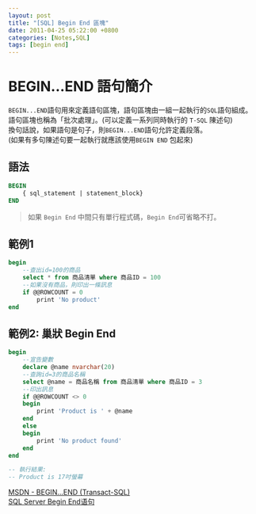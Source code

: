 ```yaml
---
layout: post
title: "[SQL] Begin End 區塊"
date: 2011-04-25 05:22:00 +0800
categories: [Notes,SQL]
tags: [begin end]
---
```



# BEGIN…END 語句簡介

`BEGIN...END`語句用來定義語句區塊，語句區塊由一組一起執行的`SQL`語句組成。      
語句區塊也稱為「批次處理」。(可以定義一系列同時執行的 `T-SQL` 陳述句)       
換句話說，如果語句是句子，則`BEGIN...END`語句允許定義段落。     
(如果有多句陳述句要一起執行就應該使用`BEGIN END` 包起來)           

## 語法

```sql
BEGIN
    { sql_statement | statement_block}
END
```
> 如果 `Begin End` 中間只有單行程式碼，`Begin End`可省略不打。

## 範例1

```sql
begin
    --查出id=100的商品
    select * from 商品清單 where 商品ID = 100
    --如果沒有商品，則印出一條訊息
    if @@ROWCOUNT = 0
        print 'No product'
end
```

## 範例2: 巢狀 Begin End

```sql
begin
    --宣告變數
    declare @name nvarchar(20)
    --查詢id=3的商品名稱
    select @name = 商品名稱 from 商品清單 where 商品ID = 3
    --印出訊息
    if @@ROWCOUNT <> 0
    begin
        print 'Product is ' + @name
    end
    else
    begin
        print 'No product found'
    end
end

-- 執行結果:
-- Product is 17吋螢幕
```


[MSDN - BEGIN...END (Transact-SQL)](https://learn.microsoft.com/zh-tw/sql/t-sql/language-elements/begin-end-transact-sql?view=sql-server-ver16)     
[SQL Server Begin End语句](https://www.yiibai.com/sqlserver/sql-server-begin-end.html)